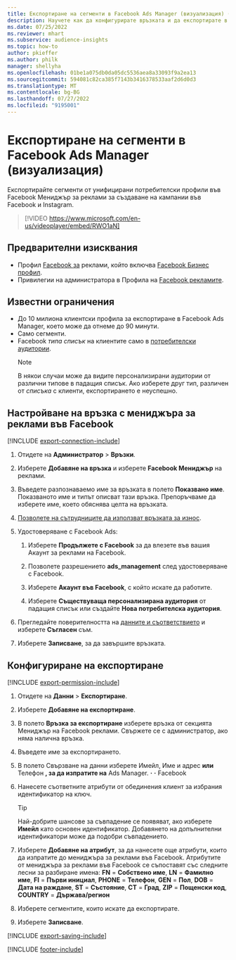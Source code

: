 ```yaml
---
title: Експортиране на сегменти в Facebook Ads Manager (визуализация) (съдържа видео)
description: Научете как да конфигурирате връзката и да експортирате в мениджъра за реклами във Facebook.
ms.date: 07/25/2022
ms.reviewer: mhart
ms.subservice: audience-insights
ms.topic: how-to
author: pkieffer
ms.author: philk
manager: shellyha
ms.openlocfilehash: 01be1a075db0da05dc5536aea8a33093f9a2ea13
ms.sourcegitcommit: 594081c82ca385f7143b3416378533aaf2d6d0d3
ms.translationtype: MT
ms.contentlocale: bg-BG
ms.lasthandoff: 07/27/2022
ms.locfileid: "9195001"
---
```

# <a name="export-segments-to-facebook-ads-manager-preview"></a>Експортиране на сегменти в Facebook Ads Manager (визуализация)

Експортирайте сегменти от унифицирани потребителски профили във Facebook Мениджър за реклами за създаване на кампании във Facebook и Instagram.

> [!VIDEO https://www.microsoft.com/en-us/videoplayer/embed/RWO1aN]

## <a name="prerequisites"></a>Предварителни изисквания

- Профил [Facebook за](https://www.facebook.com/business/learn/lessons/step-by-step-ads-manager-account) реклами, който включва [Facebook Бизнес профил](https://business.facebook.com/).
- Привилегии на администратора в Профила на [Facebook рекламите](https://www.facebook.com/business/learn/lessons/step-by-step-ads-manager-account).

## <a name="known-limitations"></a>Известни ограничения

- До 10 милиона клиентски профила за експортиране в Facebook Ads Manager, което може да отнеме до 90 минути.
- Само сегменти.
- Facebook *типа списък* на клиентите само в [потребителски аудитории](https://www.facebook.com/business/help/744354708981227?id=2469097953376494).
  > [!NOTE]
  > В някои случаи може да видите персонализирани аудитории от различни типове в падащия списък. Ако изберете друг тип, различен от *списъка* с клиенти, експортирането е неуспешно.

## <a name="set-up-connection-to-facebook-ads-manager"></a>Настройване на връзка с мениджъра за реклами във Facebook

[!INCLUDE [export-connection-include](includes/export-connection-admn.md)]

1. Отидете на **Администратор** > **Връзки**.

1. Изберете **Добавяне на връзка** и изберете **Facebook Мениджър** на реклами.

1. Въведете разпознаваемо име за връзката в полето **Показвано име**. Показваното име и типът описват тази връзка. Препоръчваме да изберете име, което обяснява целта на връзката.

1. [Позволете на сътрудниците да използват връзката за износ](connections.md#allow-contributors-to-use-a-connection-for-exports).

1. Удостоверяване с Facebook Ads:

   1. Изберете **Продължете с Facebook** за да влезете във вашия Акаунт за реклами на Facebook.

   1. Позволете разрешението **ads_management** след удостоверяване с Facebook.

   1. Изберете **Акаунт във Facebook**, с който искате да работите.

   1. Изберете **Съществуваща персонализирана аудитория** от падащия списък или създайте **Нова потребителска аудитория**.

1. Прегледайте поверителността на [данните и съответствието](connections.md#data-privacy-and-compliance) и изберете **Съгласен** съм.

1. Изберете **Записване**, за да завършите връзката.

## <a name="configure-an-export"></a>Конфигуриране на експортиране

[!INCLUDE [export-permission-include](includes/export-permission.md)]

1. Отидете на **Данни** > **Експортиране**.

1. Изберете **Добавяне на експортиране**.

1. В полето **Връзка за експортиране** изберете връзка от секцията Мениджър на Facebook реклами. Свържете се с администратор, ако няма налична връзка.

1. Въведете име за експортирането.

1. В полето Свързване на данни изберете Имейл, Име и адрес **или** Телефон **, за да изпратите на** Ads Manager. **·** **·** Facebook

1. Нанесете съответните атрибути от обединения клиент за избрания идентификатор на ключ.
   > [!TIP]
   > Най-добрите шансове за съвпадение се появяват, ако изберете **Имейл** като основен идентификатор. Добавянето на допълнителни идентификатори може да подобри съвпадението.

1. Изберете **Добавяне на атрибут**, за да нанесете още атрибути, които да изпратите до мениджъра за реклами във Facebook. Атрибутите от мениджъра за реклами във Facebook се съпоставят със следните лесни за разбиране имена: **FN** = **Собствено име**, **LN** = **Фамилно име**, **FI** = **Първи инициал**, **PHONE** = **Телефон**, **GEN** = **Пол**, **DOB** = **Дата на раждане**, **ST** = **Състояние**, **CT** = **Град**, **ZIP** = **Пощенски код**, **COUNTRY** = **Държава/регион**

1. Изберете сегментите, които искате да експортирате.

1. Изберете **Записване**.

[!INCLUDE [export-saving-include](includes/export-saving.md)]

[!INCLUDE [footer-include](includes/footer-banner.md)]
